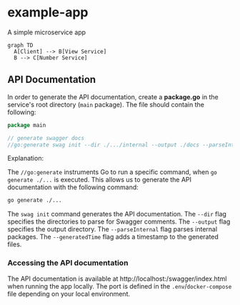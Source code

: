 # example-app

A simple microservice app

```mermaid
graph TD
  A[Client] --> B[View Service]
  B --> C[Number Service]
```

## API Documentation

In order to generate the API documentation, create a **package.go** in the service's root directory (`main` package). The file should contain the following:

```go
package main

// generate swagger docs
//go:generate swag init --dir ./.../internal --output ./docs --parseInternal --generatedTime
```

Explanation:

The `//go:generate` instruments Go to run a specific command, when `go generate ./...` is executed. This allows us to generate the API documentation with the following command:

```bash
go generate ./...
```

The `swag init` command generates the API documentation. The `--dir` flag specifies the directories to parse for Swagger comments. The `--output` flag specifies the output directory. The `--parseInternal` flag parses internal packages. The `--generatedTime` flag adds a timestamp to the generated files.

### Accessing the API documentation

The API documentation is available at http://localhost:<port>/swagger/index.html when running the app locally. The port is defined in the `.env`/`docker-compose` file depending on your local environment.
